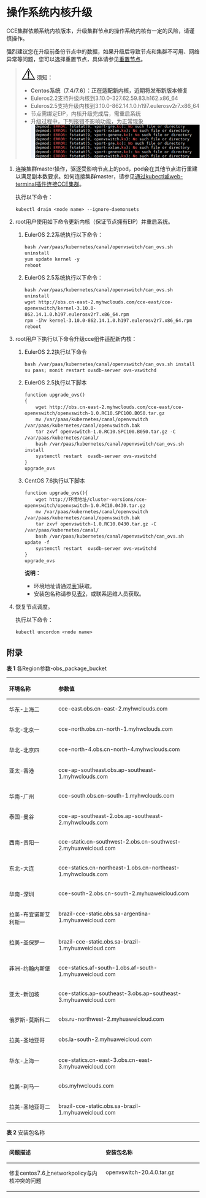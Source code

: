 # 操作系统内核升级<a name="cce_01_0179"></a>

CCE集群依赖系统内核版本，升级集群节点的操作系统内核有一定的风险，请谨慎操作。

强烈建议您在升级前备份节点中的数据，如果升级后导致节点和集群不可用、网络异常等问题，您可以选择重置节点，具体请参见[重置节点](重置节点.md)。

>![](public_sys-resources/icon-notice.gif) **须知：**   
>-   **Centos系统（7.4/7.6）：正在适配新内核，近期将发布新版本修复**  
>-   Euleros2.2支持升级内核到3.10.0-327.62.59.83.h162.x86\_64  
>-   Euleros2.5支持升级内核到3.10.0-862.14.1.0.h197.eulerosv2r7.x86\_64  
>-   节点需绑定EIP，内核升级完成后，需重启系统  
>-   升级过程中，下列报错不影响功能，为正常现象  
>![](figures/zh-cn_image_0235850827.png)  

1.  连接集群master操作，驱逐受影响节点上的pod，pod会在其他节点进行重建以满足副本数要求。如何连接集群master，请参见[通过kubectl或web-terminal插件连接CCE集群](通过kubectl或web-terminal插件连接CCE集群.md)。

    执行以下命令：

    ```
    kubectl drain <node name> --ignore-daemonsets
    ```

2.  root用户使用如下命令更新内核（保证节点拥有EIP）并重启系统。
    1.  EulerOS 2.2系统执行以下命令：

        ```
        bash /var/paas/kubernetes/canal/openvswitch/can_ovs.sh uninstall
        yum update kernel -y
        reboot
        ```

    2.  EulerOS 2.5系统执行以下命令：

        ```
        bash /var/paas/kubernetes/canal/openvswitch/can_ovs.sh uninstall
        wget http://obs.cn-east-2.myhwclouds.com/cce-east/cce-openvswitch/kernel-3.10.0-862.14.1.0.h197.eulerosv2r7.x86_64.rpm
        rpm -ihv kernel-3.10.0-862.14.1.0.h197.eulerosv2r7.x86_64.rpm
        reboot
        ```

3.  root用户下执行以下命令升级cce组件适配新内核：
    1.  EulerOS 2.2执行以下命令

        ```
        bash /var/paas/kubernetes/canal/openvswitch/can_ovs.sh install
        su paas; monit restart ovsdb-server ovs-vswitchd
        ```

    2.  EulerOS 2.5执行以下脚本

        ```
        function upgrade_ovs()
        {
        	wget http://obs.cn-east-2.myhwclouds.com/cce-east/cce-openvswitch/openvswitch-1.0.RC10.SPC100.B050.tar.gz
        	mv /var/paas/kubernetes/canal/openvswitch /var/paas/kubernetes/canal/openvswitch.bak
        	tar zxvf openvswitch-1.0.RC10.SPC100.B050.tar.gz -C /var/paas/kubernetes/canal/
        	bash /var/paas/kubernetes/canal/openvswitch/can_ovs.sh install
        	systemctl restart  ovsdb-server ovs-vswitchd 
        }
        upgrade_ovs
        ```

    3.  CentOS 7.6执行以下脚本

        ```
        function upgrade_ovs(){	
        	wget http://环境地址/cluster-versions/cce-openvswitch/openvswitch-1.0.RC10.0430.tar.gz
        	mv /var/paas/kubernetes/canal/openvswitch /var/paas/kubernetes/canal/openvswitch.bak	
        	tar zxvf openvswitch-1.0.RC10.0430.tar.gz -C /var/paas/kubernetes/canal/        
        	bash /var/paas/kubernetes/canal/openvswitch/can_ovs.sh update -f	
        	systemctl restart  ovsdb-server ovs-vswitchd 
        }
        upgrade_ovs
        ```

        **说明：**

        -   环境地址请通过[表1](#table184691746285)获取。
        -   安装包名称请参见[表2](#table0675102192820)，或联系运维人员获取。

4.  恢复节点调度。

    执行以下命令：

    ```
    kubectl uncordon <node name>
    ```


## 附录<a name="section112406171884"></a>

**表 1**  各Region参数-obs\_package\_bucket

<a name="table184691746285"></a>
<table><thead align="left"><tr id="row15192046185"><th class="cellrowborder" valign="top" width="25.55%" id="mcps1.2.3.1.1"><p id="p20519946687"><a name="p20519946687"></a><a name="p20519946687"></a>环境名称</p>
</th>
<th class="cellrowborder" valign="top" width="74.45%" id="mcps1.2.3.1.2"><p id="p155191246983"><a name="p155191246983"></a><a name="p155191246983"></a>参数值</p>
</th>
</tr>
</thead>
<tbody><tr id="row55194461982"><td class="cellrowborder" valign="top" width="25.55%" headers="mcps1.2.3.1.1 "><p id="p155194462087"><a name="p155194462087"></a><a name="p155194462087"></a>华东-上海二</p>
</td>
<td class="cellrowborder" valign="top" width="74.45%" headers="mcps1.2.3.1.2 "><p id="p85191461815"><a name="p85191461815"></a><a name="p85191461815"></a>cce-east.obs.cn-east-2.myhwclouds.com</p>
</td>
</tr>
<tr id="row1351920461789"><td class="cellrowborder" valign="top" width="25.55%" headers="mcps1.2.3.1.1 "><p id="p3519846287"><a name="p3519846287"></a><a name="p3519846287"></a>华北-北京一</p>
</td>
<td class="cellrowborder" valign="top" width="74.45%" headers="mcps1.2.3.1.2 "><p id="p1351911466819"><a name="p1351911466819"></a><a name="p1351911466819"></a>cce-north.obs.cn-north-1.myhwclouds.com</p>
</td>
</tr>
<tr id="row1751974617814"><td class="cellrowborder" valign="top" width="25.55%" headers="mcps1.2.3.1.1 "><p id="p105192461683"><a name="p105192461683"></a><a name="p105192461683"></a>华北-北京四</p>
</td>
<td class="cellrowborder" valign="top" width="74.45%" headers="mcps1.2.3.1.2 "><p id="p155195461812"><a name="p155195461812"></a><a name="p155195461812"></a>cce-north-4.obs.cn-north-4.myhwclouds.com</p>
</td>
</tr>
<tr id="row1351984612810"><td class="cellrowborder" valign="top" width="25.55%" headers="mcps1.2.3.1.1 "><p id="p65194461688"><a name="p65194461688"></a><a name="p65194461688"></a>亚太-香港</p>
</td>
<td class="cellrowborder" valign="top" width="74.45%" headers="mcps1.2.3.1.2 "><p id="p35191046582"><a name="p35191046582"></a><a name="p35191046582"></a>cce-ap-southeast.obs.ap-southeast-1.myhwclouds.com</p>
</td>
</tr>
<tr id="row12519174619814"><td class="cellrowborder" valign="top" width="25.55%" headers="mcps1.2.3.1.1 "><p id="p185193461788"><a name="p185193461788"></a><a name="p185193461788"></a>华南-广州</p>
</td>
<td class="cellrowborder" valign="top" width="74.45%" headers="mcps1.2.3.1.2 "><p id="p155192467817"><a name="p155192467817"></a><a name="p155192467817"></a>cce-south.obs.cn-south-1.myhwclouds.com</p>
</td>
</tr>
<tr id="row11519134616814"><td class="cellrowborder" valign="top" width="25.55%" headers="mcps1.2.3.1.1 "><p id="p2051910461289"><a name="p2051910461289"></a><a name="p2051910461289"></a>泰国-曼谷</p>
</td>
<td class="cellrowborder" valign="top" width="74.45%" headers="mcps1.2.3.1.2 "><p id="p145197469815"><a name="p145197469815"></a><a name="p145197469815"></a>cce-ap-southeast-2.obs.ap-southeast-2.myhwclouds.com</p>
</td>
</tr>
<tr id="row2519134618817"><td class="cellrowborder" valign="top" width="25.55%" headers="mcps1.2.3.1.1 "><p id="p651904610810"><a name="p651904610810"></a><a name="p651904610810"></a>西南-贵阳一</p>
</td>
<td class="cellrowborder" valign="top" width="74.45%" headers="mcps1.2.3.1.2 "><p id="p551984618814"><a name="p551984618814"></a><a name="p551984618814"></a>cce-static.cn-southwest-2.obs.cn-southwest-2.myhuaweicloud.com</p>
</td>
</tr>
<tr id="row9519134614817"><td class="cellrowborder" valign="top" width="25.55%" headers="mcps1.2.3.1.1 "><p id="p051919461182"><a name="p051919461182"></a><a name="p051919461182"></a>东北-大连</p>
</td>
<td class="cellrowborder" valign="top" width="74.45%" headers="mcps1.2.3.1.2 "><p id="p6519246387"><a name="p6519246387"></a><a name="p6519246387"></a>cce-statics.cn-northeast-1.obs.cn-northeast-1.myhwclouds.com</p>
</td>
</tr>
<tr id="row165196469820"><td class="cellrowborder" valign="top" width="25.55%" headers="mcps1.2.3.1.1 "><p id="p12519346187"><a name="p12519346187"></a><a name="p12519346187"></a>华南-深圳</p>
</td>
<td class="cellrowborder" valign="top" width="74.45%" headers="mcps1.2.3.1.2 "><p id="p175197461284"><a name="p175197461284"></a><a name="p175197461284"></a>cce-south-2.obs.cn-south-2.myhuaweicloud.com</p>
</td>
</tr>
<tr id="row951911461983"><td class="cellrowborder" valign="top" width="25.55%" headers="mcps1.2.3.1.1 "><p id="p175199461287"><a name="p175199461287"></a><a name="p175199461287"></a>拉美-布宜诺斯艾利斯一</p>
</td>
<td class="cellrowborder" valign="top" width="74.45%" headers="mcps1.2.3.1.2 "><p id="p1651934620811"><a name="p1651934620811"></a><a name="p1651934620811"></a>brazil-cce-static.obs.sa-argentina-1.myhuaweicloud.com</p>
</td>
</tr>
<tr id="row1551964618817"><td class="cellrowborder" valign="top" width="25.55%" headers="mcps1.2.3.1.1 "><p id="p185197462085"><a name="p185197462085"></a><a name="p185197462085"></a>拉美-圣保罗一</p>
</td>
<td class="cellrowborder" valign="top" width="74.45%" headers="mcps1.2.3.1.2 "><p id="p451910461782"><a name="p451910461782"></a><a name="p451910461782"></a>brazil-cce-static.obs.sa-brazil-1.myhuaweicloud.com</p>
</td>
</tr>
<tr id="row10519134613814"><td class="cellrowborder" valign="top" width="25.55%" headers="mcps1.2.3.1.1 "><p id="p2519154614815"><a name="p2519154614815"></a><a name="p2519154614815"></a>非洲-约翰内斯堡</p>
</td>
<td class="cellrowborder" valign="top" width="74.45%" headers="mcps1.2.3.1.2 "><p id="p115196460819"><a name="p115196460819"></a><a name="p115196460819"></a>cce-statics.af-south-1.obs.af-south-1.myhuaweicloud.com</p>
</td>
</tr>
<tr id="row25196461089"><td class="cellrowborder" valign="top" width="25.55%" headers="mcps1.2.3.1.1 "><p id="p651913460811"><a name="p651913460811"></a><a name="p651913460811"></a>亚太-新加坡</p>
</td>
<td class="cellrowborder" valign="top" width="74.45%" headers="mcps1.2.3.1.2 "><p id="p6519446886"><a name="p6519446886"></a><a name="p6519446886"></a>cce-statics.ap-southeast-3.obs.ap-southeast-3.myhuaweicloud.com</p>
</td>
</tr>
<tr id="row115191046587"><td class="cellrowborder" valign="top" width="25.55%" headers="mcps1.2.3.1.1 "><p id="p251914463817"><a name="p251914463817"></a><a name="p251914463817"></a>俄罗斯-莫斯科二</p>
</td>
<td class="cellrowborder" valign="top" width="74.45%" headers="mcps1.2.3.1.2 "><p id="p205201746681"><a name="p205201746681"></a><a name="p205201746681"></a>obs.ru-northwest-2.myhuaweicloud.com</p>
</td>
</tr>
<tr id="row1452015461789"><td class="cellrowborder" valign="top" width="25.55%" headers="mcps1.2.3.1.1 "><p id="p452014462810"><a name="p452014462810"></a><a name="p452014462810"></a>拉美-圣地亚哥</p>
</td>
<td class="cellrowborder" valign="top" width="74.45%" headers="mcps1.2.3.1.2 "><p id="p55201946481"><a name="p55201946481"></a><a name="p55201946481"></a>obs.la-south-2.myhuaweicloud.com</p>
</td>
</tr>
<tr id="row15520946587"><td class="cellrowborder" valign="top" width="25.55%" headers="mcps1.2.3.1.1 "><p id="p15201946987"><a name="p15201946987"></a><a name="p15201946987"></a>华东-上海一</p>
</td>
<td class="cellrowborder" valign="top" width="74.45%" headers="mcps1.2.3.1.2 "><p id="p1552012464820"><a name="p1552012464820"></a><a name="p1552012464820"></a>cce-statics.cn-east-3.obs.cn-east-3.myhuaweicloud.com</p>
</td>
</tr>
<tr id="row55201846286"><td class="cellrowborder" valign="top" width="25.55%" headers="mcps1.2.3.1.1 "><p id="p25201246087"><a name="p25201246087"></a><a name="p25201246087"></a>拉美-利马一</p>
</td>
<td class="cellrowborder" valign="top" width="74.45%" headers="mcps1.2.3.1.2 "><p id="p252014466820"><a name="p252014466820"></a><a name="p252014466820"></a>obs.myhwclouds.com</p>
</td>
</tr>
<tr id="row252019466819"><td class="cellrowborder" valign="top" width="25.55%" headers="mcps1.2.3.1.1 "><p id="p135208466812"><a name="p135208466812"></a><a name="p135208466812"></a>拉美-圣地亚哥二</p>
</td>
<td class="cellrowborder" valign="top" width="74.45%" headers="mcps1.2.3.1.2 "><p id="p1852084611811"><a name="p1852084611811"></a><a name="p1852084611811"></a>brazil-cce-static.obs.sa-brazil-1.myhuaweicloud.com</p>
</td>
</tr>
</tbody>
</table>

**表 2**  安装包名称

<a name="table0675102192820"></a>
<table><thead align="left"><tr id="row167642162815"><th class="cellrowborder" valign="top" width="50%" id="mcps1.2.3.1.1"><p id="p1467610214286"><a name="p1467610214286"></a><a name="p1467610214286"></a>问题描述</p>
</th>
<th class="cellrowborder" valign="top" width="50%" id="mcps1.2.3.1.2"><p id="p17676621202810"><a name="p17676621202810"></a><a name="p17676621202810"></a>安装包名称</p>
</th>
</tr>
</thead>
<tbody><tr id="row7676121152819"><td class="cellrowborder" valign="top" width="50%" headers="mcps1.2.3.1.1 "><p id="p167692113285"><a name="p167692113285"></a><a name="p167692113285"></a>修复centos7.6上networkpolicy与内核冲突的问题</p>
</td>
<td class="cellrowborder" valign="top" width="50%" headers="mcps1.2.3.1.2 "><p id="p10676172115287"><a name="p10676172115287"></a><a name="p10676172115287"></a>openvswitch-20.4.0.tar.gz</p>
</td>
</tr>
</tbody>
</table>

